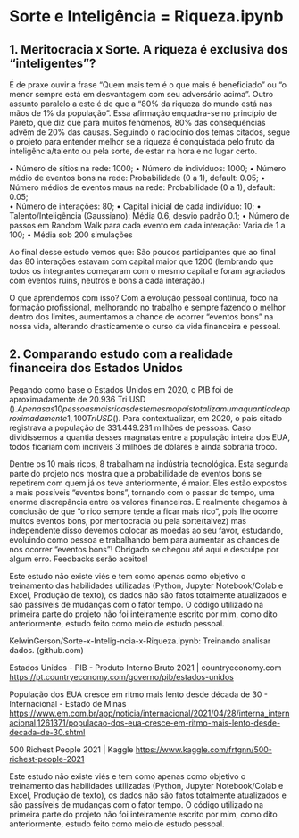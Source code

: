 # Sorte e Inteligência = Riqueza.ipynb

## 1.	Meritocracia x Sorte. A riqueza é exclusiva dos “inteligentes”?

É de praxe ouvir a frase “Quem mais tem é o que mais é beneficiado” ou “o menor sempre está em desvantagem com seu adversário acima”.
Outro assunto paralelo a este é de que a “80% da riqueza do mundo está nas mãos de 1% da população”. Essa afirmação enquadra-se no princípio de Pareto, que diz que para muitos fenômenos, 80% das consequências advêm de 20% das causas.
Seguindo o raciocínio dos temas citados, segue o projeto para entender melhor se a riqueza é conquistada pelo fruto da inteligência/talento ou pela sorte, de estar na hora e no lugar certo.

•	Número de sítios na rede: 1000;
•	Número de indivíduos: 1000;
•	Número médio de eventos bons na rede:
        Probabilidade (0 a 1), default: 0.05;
•	Número médios de eventos maus na rede:
	    Probabilidade (0 a 1), default: 0.05;	
•	Número de interações: 80;
•	Capital inicial de cada indivíduo: 10;
•	Talento/Inteligência (Gaussiano): Média 0.6, desvio padrão 0.1;
•	Número de passos em Random Walk para cada evento em cada interação:
	Varia de 1 a 100;
•	Média sob 200 simulações



Ao final desse estudo vemos que: 
São poucos participantes que ao final das 80 interações estavam com capital maior que 1200 (lembrando que todos os integrantes começaram com o mesmo capital e foram agraciados com eventos ruins, neutros e bons a cada interação.)

O que aprendemos com isso?
Com a evolução pessoal contínua, foco na formação profissional, melhorando no trabalho e sempre fazendo o melhor dentro dos limites, aumentamos a chance de ocorrer “eventos bons” na nossa vida, alterando drasticamente o curso da vida financeira e pessoal.

## 2.	Comparando estudo com a realidade financeira dos Estados Unidos

Pegando como base o Estados Unidos em 2020, o PIB foi de aproximadamente de 20.936 Tri USD ($).
Apenas as 10 pessoas mais ricas deste mesmo país totalizam uma quantia de aproximadamente 1,100 Tri USD ($). Para contextualizar, em 2020, o país citado registrava a população de 331.449.281 milhões de pessoas. Caso dividíssemos a quantia desses magnatas entre a população inteira dos EUA, todos ficariam com incríveis 3 milhões de dólares e ainda sobraria troco. 


Dentre os 10 mais ricos, 8 trabalham na indústria tecnológica.
Esta segunda parte do projeto nos mostra que a probabilidade de eventos bons se repetirem com quem já os teve anteriormente, é maior. Eles estão expostos a mais possíveis “eventos bons”, tornando com o passar do tempo, uma enorme discrepância entre os valores financeiros. 
E realmente chegamos à conclusão de que “o rico sempre tende a ficar mais rico”, pois lhe ocorre muitos eventos bons, por meritocracia ou pela sorte(talvez) mas independente disso devemos colocar as moedas ao seu favor, estudando, evoluindo como pessoa e trabalhando bem para aumentar as chances de nos ocorrer “eventos bons”!
Obrigado se chegou até aqui e desculpe por algum erro. Feedbacks serão aceitos!

Este estudo não existe viés e tem como apenas como objetivo o treinamento das habilidades utilizadas (Python, Jupyter Notebook/Colab e Excel, Produção de texto), os dados não são fatos totalmente atualizados e são passíveis de mudanças com o fator tempo. O código utilizado na primeira parte do projeto não foi inteiramente escrito por mim, como dito anteriormente, estudo feito como meio de estudo pessoal.

KelwinGerson/Sorte-x-Intelig-ncia-x-Riqueza.ipynb: Treinando analisar dados. (github.com)

Estados Unidos - PIB - Produto Interno Bruto 2021 | countryeconomy.com
https://pt.countryeconomy.com/governo/pib/estados-unidos

População dos EUA cresce em ritmo mais lento desde década de 30 - Internacional - Estado de Minas
https://www.em.com.br/app/noticia/internacional/2021/04/28/interna_internacional,1261371/populacao-dos-eua-cresce-em-ritmo-mais-lento-desde-decada-de-30.shtml

500 Richest People 2021 | Kaggle
https://www.kaggle.com/frtgnn/500-richest-people-2021

Este estudo não existe viés e tem como apenas como objetivo o treinamento das habilidades utilizadas (Python, Jupyter Notebook/Colab e Excel, Produção de texto), os dados não são fatos totalmente atualizados e são passíveis de mudanças com o fator tempo. O código utilizado na primeira parte do projeto não foi inteiramente escrito por mim, como dito anteriormente, estudo feito como meio de estudo pessoal.




